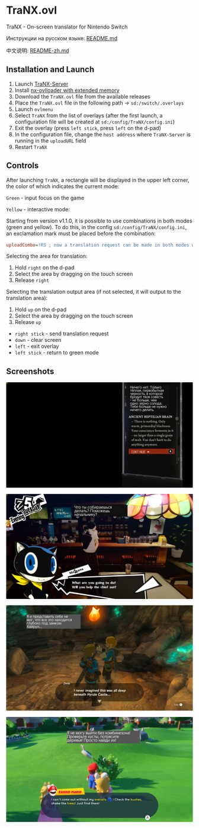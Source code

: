 # TraNX.ovl
TraNX - On-screen translator for Nintendo Switch

Инструкции на русском языке: [README.md](README.md)

中文说明: [README-zh.md](README-zh.md)

## Installation and Launch
1. Launch [TraNX-Server](https://github.com/kawaii-flesh/TraNX-Server)
2. Install [nx-ovlloader with extended memory](https://github.com/kawaii-flesh/nx-ovlloader/releases)
3. Download the `TraNX.ovl` file from the available releases
4. Place the `TraNX.ovl` file in the following path -> `sd:/switch/.overlays`
5. Launch `ovlmenu`
6. Select `TraNX` from the list of overlays (after the first launch, a configuration file will be created at `sd:/config/TraNX/config.ini`)
7. Exit the overlay (press `left stick`, press `left` on the d-pad)
8. In the configuration file, change the `host address` where `TraNX-Server` is running in the `uploadURL` field
9. Restart `TraNX`

## Controls
After launching `TraNX`, a rectangle will be displayed in the upper left corner, the color of which indicates the current mode:

`Green` - input focus on the game

`Yellow` - interactive mode:

Starting from version v1.1.0, it is possible to use combinations in both modes (green and yellow).
To do this, in the config `sd:/config/TraNX/config.ini`, an exclamation mark must be placed before the combination:
```ini
uploadCombo=!RS ; now a translation request can be made in both modes without switching
```

Selecting the area for translation:
1. Hold `right` on the d-pad
2. Select the area by dragging on the touch screen
3. Release `right`

Selecting the translation output area (if not selected, it will output to the translation area):
1. Hold `up` on the d-pad
2. Select the area by dragging on the touch screen
3. Release `up`


- `right stick` - send translation request
- `down` - clear screen
- `left` - exit overlay
- `left stick` - return to green mode

## Screenshots

![1](/screenshots/1.jpg)

![2](/screenshots/2.jpg)

![3](/screenshots/3.jpg)

![4](/screenshots/4.jpg)